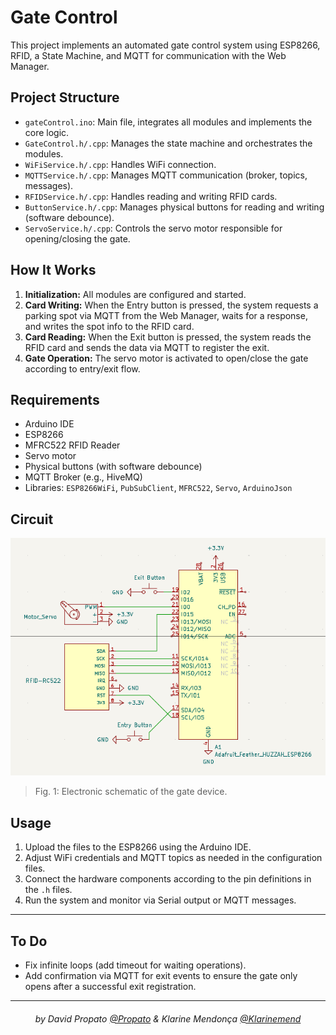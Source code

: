 # Gate Control

This project implements an automated gate control system using ESP8266, RFID, a State Machine, and MQTT for communication with the Web Manager.

## Project Structure

-   `gateControl.ino`: Main file, integrates all modules and implements the core logic.
-   `GateControl.h/.cpp`: Manages the state machine and orchestrates the modules.
-   `WiFiService.h/.cpp`: Handles WiFi connection.
-   `MQTTService.h/.cpp`: Manages MQTT communication (broker, topics, messages).
-   `RFIDService.h/.cpp`: Handles reading and writing RFID cards.
-   `ButtonService.h/.cpp`: Manages physical buttons for reading and writing (software debounce).
-   `ServoService.h/.cpp`: Controls the servo motor responsible for opening/closing the gate.

## How It Works

1. **Initialization:** All modules are configured and started.
2. **Card Writing:** When the Entry button is pressed, the system requests a parking spot via MQTT from the Web Manager, waits for a response, and writes the spot info to the RFID card.
3. **Card Reading:** When the Exit button is pressed, the system reads the RFID card and sends the data via MQTT to register the exit.
4. **Gate Operation:** The servo motor is activated to open/close the gate according to entry/exit flow.

## Requirements

-   Arduino IDE
-   ESP8266
-   MFRC522 RFID Reader
-   Servo motor
-   Physical buttons (with software debounce)
-   MQTT Broker (e.g., HiveMQ)
-   Libraries: `ESP8266WiFi`, `PubSubClient`, `MFRC522`, `Servo`, `ArduinoJson`

## Circuit

![Electronic schematic](./assets/schematic.png)

> Fig. 1: Electronic schematic of the gate device.

## Usage

1. Upload the files to the ESP8266 using the Arduino IDE.
2. Adjust WiFi credentials and MQTT topics as needed in the configuration files.
3. Connect the hardware components according to the pin definitions in the `.h` files.
4. Run the system and monitor via Serial output or MQTT messages.

---

## To Do

-   Fix infinite loops (add timeout for waiting operations).
-   Add confirmation via MQTT for exit events to ensure the gate only opens after a successful exit registration.

---

<h6 align="center">by David Propato <a href="https://github.com/Propato">@Propato</a> & Klarine Mendonça <a href="https://github.com/Klarinemend">@Klarinemend</a></h6>
